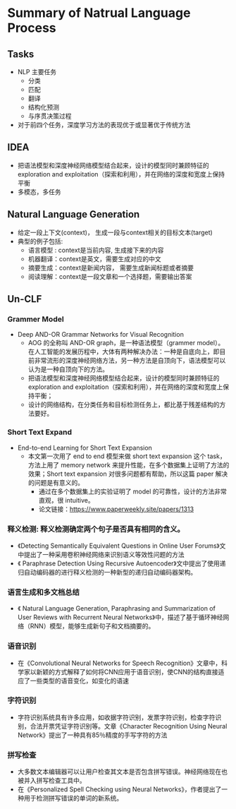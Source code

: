 # Summary of Natrual Language Process

## Tasks

- NLP 主要任务
  - 分类
  - 匹配
  - 翻译
  - 结构化预测
  - 与序贯决策过程
- 对于前四个任务，深度学习方法的表现优于或显著优于传统方法



## IDEA

+ 把语法模型和深度神经网络模型结合起来，设计的模型同时兼顾特征的 exploration and exploitation（探索和利用），并在网络的深度和宽度上保持平衡
+ 多模态，多任务



## Natural Language Generation

+ 给定一段上下文(context)， 生成一段与context相关的目标文本(target)
+ 典型的例子包括:
    + 语言模型 : context是当前内容, 生成接下来的内容
    + 机器翻译：context是英文，需要生成对应的中文
    + 摘要生成：context是新闻内容， 需要生成新闻标题或者摘要
    + 阅读理解：context是一段文章和一个选择题，需要输出答案

## Un-CLF

### Grammer Model

- Deep AND-OR Grammar Networks for Visual Recognition
  - AOG 的全称叫 AND-OR graph，是一种语法模型（grammer model）。在人工智能的发展历程中，大体有两种解决办法：一种是自底向上，即目前非常流形的深度神经网络方法，另一种方法是自顶向下，语法模型可以认为是一种自顶向下的方法。
  - 把语法模型和深度神经网络模型结合起来，设计的模型同时兼顾特征的 exploration and exploitation（探索和利用），并在网络的深度和宽度上保持平衡；
  - 设计的网络结构，在分类任务和目标检测任务上，都比基于残差结构的方法要好。

### Short Text Expand

- End-to-end Learning for Short Text Expansion
  - 本文第一次用了 end to end 模型来做 short text expansion 这个 task，方法上用了 memory network 来提升性能，在多个数据集上证明了方法的效果；Short text expansion 对很多问题都有帮助，所以这篇 paper 解决的问题是有意义的。
    - 通过在多个数据集上的实验证明了 model 的可靠性，设计的方法非常直观，很 intuitive。
    - 论文链接：https://www.paperweekly.site/papers/1313

### 释义检测:  释义检测确定两个句子是否具有相同的含义。

- 《Detecting Semantically Equivalent Questions in Online User Forums》文中提出了一种采用卷积神经网络来识别语义等效性问题的方法
- 《 Paraphrase Detection Using Recursive Autoencoder》文中提出了使用递归自动编码器的进行释义检测的一种新型的递归自动编码器架构。

### 语言生成和多文档总结

- 《 Natural Language Generation, Paraphrasing and Summarization of User Reviews with Recurrent Neural Networks》中，描述了基于循环神经网络（RNN）模型，能够生成新句子和文档摘要的。

### 语音识别

- 在《Convolutional Neural Networks for Speech Recognition》文章中，科学家以新颖的方式解释了如何将CNN应用于语音识别，使CNN的结构直接适应了一些类型的语音变化，如变化的语速

### 字符识别

- 字符识别系统具有许多应用，如收据字符识别，发票字符识别，检查字符识别，合法开票凭证字符识别等。文章《Character Recognition Using Neural Network》提出了一种具有85％精度的手写字符的方法

### 拼写检查

- 大多数文本编辑器可以让用户检查其文本是否包含拼写错误。神经网络现在也被并入拼写检查工具中。
- 在《Personalized Spell Checking using Neural Networks》，作者提出了一种用于检测拼写错误的单词的新系统。

